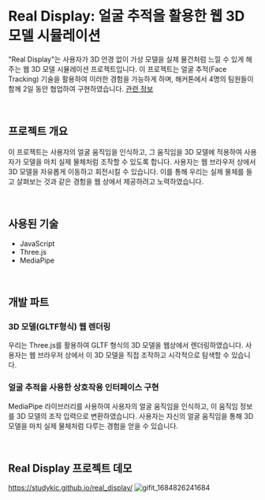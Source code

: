 # Real Display: 얼굴 추적을 활용한 웹 3D 모델 시뮬레이션

"Real Display"는 사용자가 3D 안경 없이 가상 모델을 실제 물건처럼 느낄 수 있게 해주는 웹 3D 모델 시뮬레이션 프로젝트입니다. 
이 프로젝트는 얼굴 추적(Face Tracking) 기술을 활용하여 이러한 경험을 가능하게 하며, 해커톤에서 4명의 팀원들이 함께 2일 동안 협업하여 구현하였습니다.
[관련 정보](https://onoffmix.com/event/265371)

<br/>

## 프로젝트 개요

이 프로젝트는 사용자의 얼굴 움직임을 인식하고, 그 움직임을 3D 모델에 적용하여 사용자가 모델을 마치 실제 물체처럼 조작할 수 있도록 합니다.
사용자는 웹 브라우저 상에서 3D 모델을 자유롭게 이동하고 회전시킬 수 있습니다. 이를 통해 우리는 실제 물체를 들고 살펴보는 것과 같은 경험을 웹 상에서 제공하려고 노력하였습니다.

<br/>

## 사용된 기술 
- JavaScript
- Three.js
- MediaPipe

<br/>

## 개발 파트 

### 3D 모델(GLTF형식) 웹 렌더링
우리는 Three.js를 활용하여 GLTF 형식의 3D 모델을 웹상에서 렌더링하였습니다. 사용자는 웹 브라우저 상에서 이 3D 모델을 직접 조작하고 시각적으로 탐색할 수 있습니다.

### 얼굴 추적을 사용한 상호작용 인터페이스 구현
MediaPipe 라이브러리를 사용하여 사용자의 얼굴 움직임을 인식하고, 이 움직임 정보를 3D 모델의 조작 입력으로 변환하였습니다. 
사용자는 자신의 얼굴 움직임을 통해 3D 모델을 마치 실제 물체처럼 다루는 경험을 얻을 수 있습니다.

<br/>

## Real Display 프로젝트 데모

https://studykic.github.io/real_display/
![gifit_1684826241684](https://github.com/studykic/real_display/assets/112735947/e25c296b-05f6-47d9-8867-feebbcfcd180)
